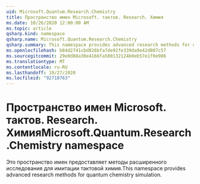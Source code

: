 ```yaml
---
uid: Microsoft.Quantum.Research.Chemistry
title: Пространство имен Microsoft. тактов. Research. Химия
ms.date: 10/26/2020 12:00:00 AM
ms.topic: article
qsharp.kind: namespace
qsharp.name: Microsoft.Quantum.Research.Chemistry
qsharp.summary: This namespace provides advanced research methods for quantum chemistry simulation.
ms.openlocfilehash: b84d2741cbd826bfa7de92fe339da9e42d807c57
ms.sourcegitcommit: 29e0d88a30e4166fa580132124b0eb57e1f0e986
ms.translationtype: MT
ms.contentlocale: ru-RU
ms.lasthandoff: 10/27/2020
ms.locfileid: "92710763"
---
```

# <a name="microsoftquantumresearchchemistry-namespace"></a><span data-ttu-id="f103d-102">Пространство имен Microsoft. тактов. Research. Химия</span><span class="sxs-lookup"><span data-stu-id="f103d-102">Microsoft.Quantum.Research.Chemistry namespace</span></span>

<span data-ttu-id="f103d-103">Это пространство имен предоставляет методы расширенного исследования для имитации тактовой химия.</span><span class="sxs-lookup"><span data-stu-id="f103d-103">This namespace provides advanced research methods for quantum chemistry simulation.</span></span>

